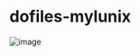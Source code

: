 # dofiles-mylunix

![image](https://github.com/71mal1/dofiles-mylunix/assets/145295566/1ad5e588-325e-4ef5-8d08-167e04c03484)
